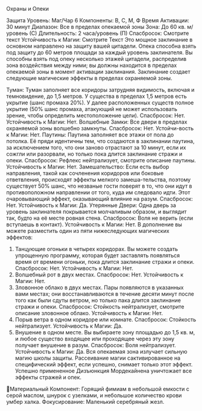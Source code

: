 
Охраны и Опеки

Защита
Уровень: Маг/Чар 6
Компоненты: В, С, М, Ф
Время Активации: 30 минут
Диапазон: Все в пределах опекаемой
зоны
Зона: До 60 кв. м/уровень (С)
Длительность: 2 часа/уровень (П)
Спасбросок: Смотрите текст
Устойчивость к Магии: Смотрите Текст
Это мощное заклинание в основном
направлено на защиту вашей цитадели. Опека способна взять под защиту
до 60 метров площади за каждый уровень заклинателя. Вы способны взять
под опеку несколько этажей цитадели,
распределив зона воздействия между
ними; вы должны находится в пределах
опекаемой зоны в момент активации
заклинания. Заклинание создает следующие магические эффекты в пределах
охраняемой зоны.

Туман: Туман заполняет все коридоры затрудняя видимость, включая и
темновидение, до 1,5 метров. У существа в пределах 1,5 метров есть укрытие
(шанс промаха 20%). У далее расположенных существ полное укрытие (50%
шанс промаха, атакующий не может
использовать зрение, чтобы определить
местоположение цели). Спасбросок:
Нет. Устойчивость к Магии: Нет.
Волшебные Замки: Все двери в пределах охраняемой зоны волшебно замкнуты. Спасбросок: Нет. Устойчи-вость к
Магии: Нет.
Паутины: Паутина заполняет все этажи от пола до потолка. Её пряди идентичны тем, что создаются в заклинании
паутина, за исключением того, что они
заново отрастают за 10 минут, если их
сожгли или разорвали, но только пока
длится заклинание стражи и опеки.
Спасбросок: Рефлекс нейтрализует,
смотрите описание паутины. Устойчивость к Магии: Нет.
Замешательство: Если есть выбор
направления, такой как сочленения коридоров или боковые ответвления, происходят эффекты мелкого замеша-тельства, поэтому существует 50% шанс,
что незваные гости поверят в то, что
они идут в противоположном направлении от того, куда им следовало идти.
Этот очаровывающий эффект, оказывающий влияние на разум. Спасбросок:
Нет. Устойчивость к Магии: Да.
Утерянные Двери: Одна дверь за
уровень заклинателя покрывается молчаливым образом, и выглядит так, будто
на её месте ровная стена. Спасбросок:
Воля не верить (если вступаешь в контакт). Устойчивость к Магии: Нет.
В дополнение вы можете разместить
один из пяти нижеследующих магических эффектов:
1. Танцующие огоньки в четырех
коридорах. Вы можете создать упрощенную программу, которая будет заставлять появляться время от времени
огоньки, пока длится заклинание стражи и опеки. Спасбросок: Нет. Устойчивость к Магии: Нет.
2. Волшебный рот в двух местах.
Спасбросок: Нет. Устойчивость к Магии: Нет.
3. Зловонное облако в двух местах.
Пары появляются в указанных вами
местах; они восстанавливаются в течение десяти минут после того как были
сдуты ветром, но только пака длится заклинание стражи и опеки. Спасбросок:
Стойкость нейтрализует, смотрите описание зловонное облако. Устойчивость к
Магии: Нет.
4. Порыв ветра в одном коридоре
или комнате. Спасбросок: Стойкость
нейтрализует. Устойчивость к Магии:
Да.
5. Внушение в одном месте. Вы выбираете зону площадью до 1,5 кв. м, и
любое существо входящее или проходящее через эту зону получает внушение в
разум. Спасбросок: Воля нейтрализует.
Устойчивость к Магии: Да.
Вся опекаемая зона излучает сильную
магию школы защиты. Рассеивание магии сактивированное на специфический
эффект, если успешно, снимает только этот эффект. Успешно примененное
Дизъюнкция Мордекайнена уничтожает
все эффекты стражей и опек.

Материальный Компонент: Горящий
фимиам в небольшой емкости с серой
маслом, шнурок с узелками, и небольшое количество крови умбер халка.
Фокусирование: Маленький серебряный жезл.